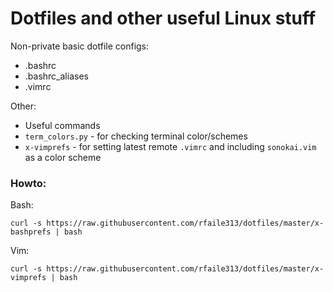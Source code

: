 # Dotfiles and other useful Linux stuff

Non-private basic dotfile configs: 

- .bashrc
- .bashrc_aliases
- .vimrc

Other:
- Useful commands
- `term_colors.py` - for checking terminal color/schemes
- `x-vimprefs` - for setting latest remote `.vimrc` and including `sonokai.vim` as a color scheme

### Howto:

Bash:

```
curl -s https://raw.githubusercontent.com/rfaile313/dotfiles/master/x-bashprefs | bash
```

Vim:

```
curl -s https://raw.githubusercontent.com/rfaile313/dotfiles/master/x-vimprefs | bash
```


